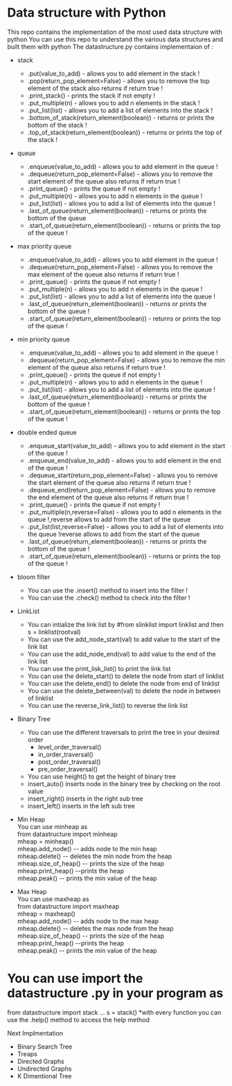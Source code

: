 # Data structure with Python 
This repo contains the implementation of the most used data structure with python 
You can use this repo to understand the various data structures and built them with python 
The datastructure.py contains implementaion of :
- stack 
  - .put(value_to_add) - allows you to add element in the stack !
  - .pop(return_pop_element=False) - allows you to remove the top element of the stack also returns if return true !
  - .print_stack() - prints the stack if not empty !
  - .put_multiple(n) - allows you to add n elements in the stack !
  - .put_list(list) - allows you to add a list of elements into the stack !
  - .bottom_of_stack(return_element(boolean)) - returns or prints the bottom of the stack !
  - .top_of_stack(return_element(boolean)) - returns or prints the top of the stack !
  
- queue
  - .enqueue(value_to_add) - allows you to add element in the queue !
  - .dequeue(return_pop_element=False) - allows you to remove the start element of the queue also returns if return true !
  - .print_queue() - prints the queue if not empty !
  - .put_multiple(n) - allows you to add n elements in the queue !
  - .put_list(list) - allows you to add a list of elements into the queue !
  - .last_of_queue(return_element(boolean)) - returns or prints the bottom of the queue 
  - .start_of_queue(return_element(boolean)) - returns or prints the top of the queue !
  
- max priority queue 
  - .enqueue(value_to_add) - allows you to add element in the queue !
  - .dequeue(return_pop_element=False) - allows you to remove the max element of the queue also returns if return true !
  - .print_queue() - prints the queue if not empty !
  - .put_multiple(n) - allows you to add n elements in the queue !
  - .put_list(list) - allows you to add a list of elements into the queue !
  - .last_of_queue(return_element(boolean)) - returns or prints the bottom of the queue !
  - .start_of_queue(return_element(boolean)) - returns or prints the top of the queue !
  
- min priority queue 
  - .enqueue(value_to_add) - allows you to add element in the queue !
  - .dequeue(return_pop_element=False) - allows you to remove the min element of the queue also returns if return true !
  - .print_queue() - prints the queue if not empty !
  - .put_multiple(n) - allows you to add n elements in the queue !
  - .put_list(list) - allows you to add a list of elements into the queue !
  - .last_of_queue(return_element(boolean)) - returns or prints the bottom of the queue !
  - .start_of_queue(return_element(boolean)) - returns or prints the top of the queue !
  
- double ended queue 
  - .enqueue_start(value_to_add) - allows you to add element in the start of the queue !
  - .enqueue_end(value_to_add) - allows you to add element in the end of the queue !
  - .dequeue_start(return_pop_element=False) - allows you to remove the start element of the queue also returns if return true !
  - .dequeue_end(return_pop_element=False) - allows you to remove the end element of the queue also returns if return true !
  - .print_queue() - prints the queue if not empty !
  - .put_multiple(n,reverse=False) - allows you to add n elements in the queue !,reverse allows to add from the start of the queue
  - .put_list(list,reverse=False) - allows you to add a list of elements into the queue !reverse allows to add from the start of the queue
  - .last_of_queue(return_element(boolean)) - returns or prints the bottom of the queue !
  - .start_of_queue(return_element(boolean)) - returns or prints the top of the queue !
  
- bloom filter 
  - You can use the .insert() method to insert into the filter !
  - You can use the .check() method to check into the filter !

- LinkList 
  - You can intialize the link list by #from slinklist import linklist and then s = linklist(rootval)
  - You can use the add_node_start(val) to add value to the start of the link list
  - You can use the add_node_end(val) to add value to the end of the link list 
  - You can use the print_lisk_list() to print the link list 
  - You can use the delete_start() to delete the node from start of linklist 
  - You can use the delete_end() to delete the node from end of linklist 
  - You can use the delete_between(val) to delete the node in between of linklist 
  - You can use the reverse_link_list() to reverse the link list 
 
- Binary Tree
  - You can use the different traversals to print the tree in your desired order 
      - level_order_traversal()
      - in_order_traversal()
      - post_order_traversal()
      - pre_order_traversal()
  - You can use height() to get the height of binary tree 
  - insert_auto() inserts node in the binary tree by checking on the root value 
  - insert_right() inserts in the right sub tree 
  - insert_left() inserts in the left sub tree 

- Min Heap <br />
  You can use minheap as <br />
  from datastructure import minheap <br />
  mheap = minheap() <br />
  mheap.add_node() -- adds node to the min heap <br />
  mheap.delete() -- deletes the min node from the heap <br />
  mheap.size_of_heap() -- prints the size of the heap <br />
  mheap.print_heap() --prints the heap <br />
  mheap.peak() -- prints the min value of the heap <br /> 
  
- Max Heap <br />
  You can use maxheap as <br />
  from datastructure import maxheap <br />
  mheap = maxheap() <br />
  mheap.add_node() -- adds node to the max heap <br />
  mheap.delete() -- deletes the max node from the heap <br />
  mheap.size_of_heap() -- prints the size of the heap <br />
  mheap.print_heap() --prints the heap <br />
  mheap.peak() -- prints the min value of the heap <br /> 

# You can use import the datastructure .py in your program as 
from datastructure import stack ... 
s = stack() 
*with every function you can use the .help() method to access the help method 

Next Implmentation  
- Binary Search Tree 
- Treaps
- Directed Graphs 
- Undirected Graphs 
- K Dimentional Tree 
